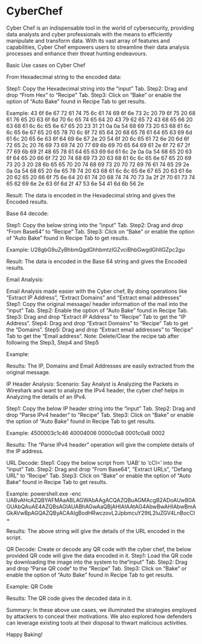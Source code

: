 # CyberChef
Cyber Chef is an indispensable tool in the world of cybersecurity, providing data analysts and cyber professionals with the means to efficiently manipulate and transform data. With its vast array of features and capabilities, Cyber Chef empowers users to streamline their data analysis processes and enhance their threat hunting endeavours.

Basic Use cases on Cyber Chef

From Hexadecimal string to the encoded data:

Step1: Copy the Hexadecimal string into the “input” Tab.
Step2: Drag and drop “From Hex” to “Recipe” Tab.
Step3: Click on “Bake” or enable the option of “Auto Bake” found in Recipe Tab to get results.

Example:
43 6f 6e 67 72 61 74 75 6c 61 74 69 6f 6e 73 2c 20 79 6f 75 20 68 61 76 65 20 63 6f 6d 70 6c 65 74 65 64 20 43 79 62 65 72 43 68 65 66 20 63 68 61 6c 6c 65 6e 67 65 20 23 31 21 0a 0a 54 68 69 73 20 63 68 61 6c 6c 65 6e 67 65 20 65 78 70 6c 6f 72 65 64 20 68 65 78 61 64 65 63 69 6d 61 6c 20 65 6e 63 6f 64 69 6e 67 2e 20 54 6f 20 6c 65 61 72 6e 20 6d 6f 72 65 2c 20 76 69 73 69 74 20 77 69 6b 69 70 65 64 69 61 2e 6f 72 67 2f 77 69 6b 69 2f 48 65 78 61 64 65 63 69 6d 61 6c 2e 0a 0a 54 68 65 20 63 6f 64 65 20 66 6f 72 20 74 68 69 73 20 63 68 61 6c 6c 65 6e 67 65 20 69 73 20 3 20 28 6b 65 65 70 20 74 68 69 73 20 70 72 69 76 61 74 65 29 2e 0a 0a 54 68 65 20 6e 65 78 74 20 63 68 61 6c 6c 65 6e 67 65 20 63 61 6e 20 62 65 20 66 6f 75 6e 64 20 61 74 20 68 74 74 70 73 3a 2f 2f 70 61 73 74 65 62 69 6e 2e 63 6f 6d 2f 47 53 6e 54 41 6d 6b 56 2e

Result: The data is encoded in the Hexadecimal string and gives the Encoded results.

Base 64 decode:  

Step1: Copy the below string into the “input” Tab.
Step2: Drag and drop “From Base64” to “Recipe” Tab.
Step3: Click on “Bake” or enable the option of “Auto Bake” found in Recipe Tab to get results.

Example:
U28gbG9uZyBhbmQgdGhhbmtzIGZvciBhbGwgdGhlIGZpc2gu

Result: The data is encoded in the Base 64 string and gives the Encoded results.

Email Analysis:

Email Analysis made easier with the Cyber chef, By doing operations like “Extract IP Address”, “Extract Domains” and “Extract email addresses”
Step1: Copy the original message/ header information of the mail into the “input” Tab.
Step2: Enable the option of “Auto Bake” found in Recipe Tab.
Step3: Drag and drop “Extract IP Address” to “Recipe” Tab to get the “IP Address”.
Step4: Drag and drop “Extract Domains” to “Recipe” Tab to get the “Domains”.
Step5: Drag and drop “Extract email addresses” to “Recipe” Tab to get the “Email address”.
Note: Delete/Clear the recipe tab after following the Step3, Step4 and Step5

Example:

Results:
The IP, Domains and Email Addresses are easily extracted from the original message.

IP Header Analysis: 
Scenario: Say Analyst is Analyzing the Packets in Wireshark and want to analyze the IPv4 header, the cyber chef helps in Analyzing the details of an IPv4.

Step1: Copy the below IP header string into the “input” Tab.
Step2: Drag and drop “Parse IPv4 header” to “Recipe” Tab.
Step3: Click on “Bake” or enable the option of “Auto Bake” found in Recipe Tab to get results.

Example:
 4500003c1c46 40004006 0000c0a8 0001c0a8 0002
 
Results:
The “Parse IPv4 header” operation will give the complete details of the IP address.

URL Decode: 
Step1: Copy the below script from ‘UAB’ to ‘cCI=’ into the “input” Tab.
Step2: Drag and drop “From Base64”, ”Extract URLs”, ”Defang URL” to “Recipe” Tab.
Step3: Click on “Bake” or enable the option of “Auto Bake” found in Recipe Tab to get results.

Example:
powershell.exe -enc UABvAHcAZQBYAFMAaABLAGWAbAAgACQAZQBuAGMAcgB2ADoAUwB0AGUAbQAuAE4AZQBsAGIAUABhAGwAaQBjAHIAIAAtAG4AbwBwAHIAbwBmAGkAVwBpAGQAZQByACAAIgBodHRwczovL2JpbmcuY29tL2luZGV4LnBocCI=

Results: The above string will give the details of the URL encoded in the script.

QR Decode:
Create or decode any QR code with the cyber chef, the below provided QR code will give the data encoded in it.
Step1: Load the QR code by downloading the image into the system to the“input” Tab.
Step2: Drag and drop “Parse QR code“ to  the “Recipe” Tab.
Step3: Click on “Bake” or enable the option of “Auto Bake” found in Recipe Tab to get results.

Example:
QR Code

Results:
The QR code gives the decoded data in it.

Summary: 
In these above use cases, we illuminated the strategies employed by attackers to conceal their motivations. We also explored how defenders can leverage existing tools at their disposal to thwart malicious activities.

Happy Baking!










